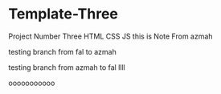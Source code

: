 # Template-Three
Project Number Three HTML CSS JS
this is Note From azmah

testing branch from fal to azmah

testing branch from azmah to fal llll

ooooooooooo
